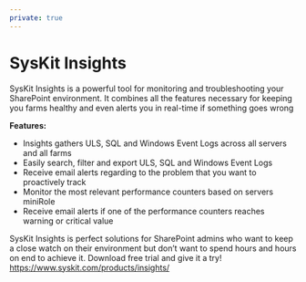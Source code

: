 ```yaml
---
private: true
---
```

# SysKit Insights

SysKit Insights is a powerful tool for monitoring and troubleshooting your SharePoint environment. It combines all the features necessary for keeping you farms healthy and even alerts you in real-time if something goes wrong

**Features:**

* Insights gathers ULS, SQL and Windows Event Logs across all servers and all farms
* Easily search, filter and export ULS, SQL and Windows Event Logs
* Receive email alerts regarding to the problem that you want to proactively track
* Monitor the most relevant performance counters based on servers miniRole
* Receive email alerts if one of the performance counters reaches warning or critical value

SysKit Insights is perfect solutions for SharePoint admins who want to keep a close watch on their environment but don’t want to spend hours and hours on end to achieve it. Download free trial and give it a try! https://www.syskit.com/products/insights/
